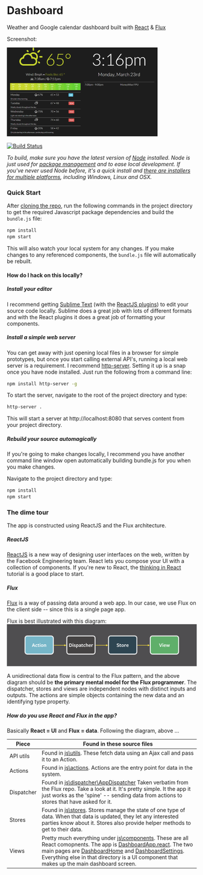 # Dashboard
Weather and Google calendar dashboard built with [React](http://facebook.github.io/react/) &amp; [Flux](https://facebook.github.io/flux/)

Screenshot:

![Dashboard screenshot](screen_dashboard_small.png?raw=true)

[![Build Status](https://drone.io/github.com/danesparza/Dashboard/status.png)](https://drone.io/github.com/danesparza/Dashboard/latest)

*To build, make sure you have the latest version of [Node](https://nodejs.org/) installed.  Node is just used for [package management](https://docs.npmjs.com/cli/npm) and to ease local development.  If you've never used Node before, it's a quick install and [there are installers for multiple platforms](https://nodejs.org/download/), including Windows, Linux and OSX.*

### Quick Start

After [cloning the repo](https://help.github.com/articles/fetching-a-remote/), run the following commands in the project directory to get the required Javascript package dependencies and build the `bundle.js` file:

```bash
npm install
npm start
```

This will also watch your local system for any changes.  If you make changes to any referenced components, the `bundle.js` file will automatically be rebuilt.

#### How do I hack on this locally? 

##### Install your editor
I recommend getting [Sublime Text](http://www.sublimetext.com/) (with the [ReactJS plugins](https://github.com/reactjs/sublime-react)) to edit your source code locally.  Sublime does a great job with lots of different formats and with the React plugins it does a great job of formatting your components.  

##### Install a simple web server
You can get away with just opening local files in a browser for simple prototypes, but once you start calling external API's, running a local web server is a requirement.  I recommend [http-server](https://www.npmjs.com/package/http-server).  Setting it up is a snap once you have node installed.  Just run the following from a command line: 

```bash
npm install http-server -g
```
To start the server, navigate to the root of the project directory and type:
```bash
http-server .
```
This will start a server at http://localhost:8080 that serves content from your project directory.  

##### Rebuild your source automagically
If you're going to make changes locally, I recommend you have another command line window open automatically building bundle.js for you when you make changes. 

Navigate to the project directory and type:
```bash
npm install
npm start
```

### The dime tour
The app is constructed using ReactJS and the Flux architecture.  

##### ReactJS
[ReactJS](http://facebook.github.io/react/) is a new way of designing user interfaces on the web, written by the Facebook Engineering team. React lets you compose your UI with a collection of components.  If you're new to React, the [thinking in React](http://facebook.github.io/react/docs/thinking-in-react.html) tutorial is a good place to start.

##### Flux
[Flux](http://facebook.github.io/flux/docs/overview.html) is a way of passing data around a web app.  In our case, we use Flux on the client side -- since this is a single page app.  

Flux is best illustrated with this diagram:
![Flux overview diagram](screen_flux_simple.png?raw=true)

A unidirectional data flow is central to the Flux pattern, and the above diagram should be **the primary mental model for the Flux programmer**. The dispatcher, stores and views are independent nodes with distinct inputs and outputs. The actions are simple objects containing the new data and an identifying type property.

##### How do you use React and Flux in the app?
Basically **React = UI** and **Flux = data**.  Following the diagram, above ...

Piece                       | Found in these source files
----------                  | -----------
API utils         | Found in [js\utils](https://github.com/danesparza/Dashboard/tree/master/js/utils).  These fetch data using an Ajax call and pass it to an Action.
Actions      | Found in [js\actions](https://github.com/danesparza/Dashboard/tree/master/js/actions). Actions are the entry point for data in the system.  
Dispatcher   | Found in [js\dispatcher\AppDispatcher](https://github.com/danesparza/Dashboard/blob/master/js/dispatcher/AppDispatcher.js) Taken verbatim from the Flux repo.  Take a look at it.  It's pretty simple.  It the app it just works as the 'spine' -- sending data from actions to stores that have asked for it.
Stores       | Found in [js\stores](https://github.com/danesparza/Dashboard/tree/master/js/stores).  Stores manage the state of one type of data.  When that data is updated, they let any interested parties know about it.  Stores also provide helper methods to get to their data.
Views             | Pretty much everything under [js\components](https://github.com/danesparza/Dashboard/tree/master/js/components).  These are all React comopnents.  The app is [DashboardApp.react](https://github.com/danesparza/Dashboard/blob/master/js/components/DashboardApp.react.js).  The two main pages are [DashboardHome](https://github.com/danesparza/Dashboard/blob/master/js/components/DashboardHome.react.js) and [DashboardSettings](https://github.com/danesparza/Dashboard/blob/master/js/components/DashboardSettings.react.js).  Everything else in that directory is a UI component that makes up the main dashboard screen.


